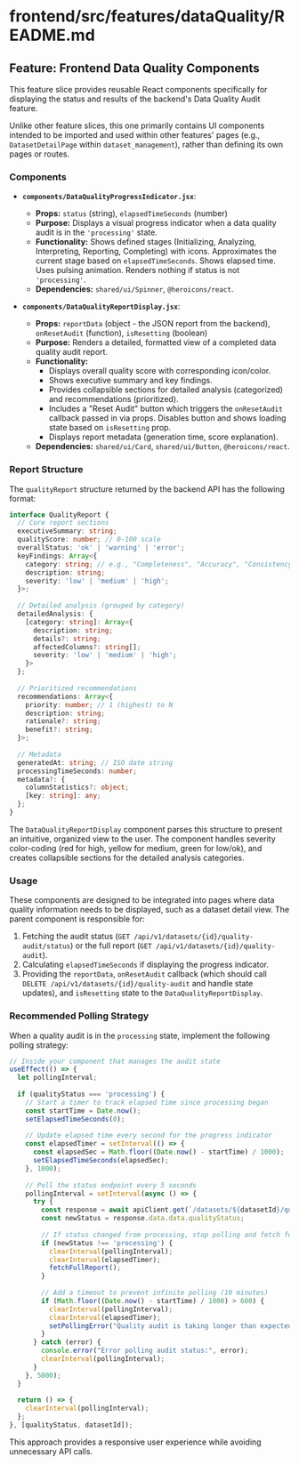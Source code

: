 # frontend/src/features/dataQuality/README.md

## Feature: Frontend Data Quality Components

This feature slice provides reusable React components specifically for displaying the status and results of the backend's Data Quality Audit feature.

Unlike other feature slices, this one primarily contains UI components intended to be imported and used within other features' pages (e.g., `DatasetDetailPage` within `dataset_management`), rather than defining its own pages or routes.

### Components

*   **`components/DataQualityProgressIndicator.jsx`**:
    *   **Props:** `status` (string), `elapsedTimeSeconds` (number)
    *   **Purpose:** Displays a visual progress indicator when a data quality audit is in the `'processing'` state.
    *   **Functionality:** Shows defined stages (Initializing, Analyzing, Interpreting, Reporting, Completing) with icons. Approximates the current stage based on `elapsedTimeSeconds`. Shows elapsed time. Uses pulsing animation. Renders nothing if status is not `'processing'`.
    *   **Dependencies:** `shared/ui/Spinner`, `@heroicons/react`.

*   **`components/DataQualityReportDisplay.jsx`**:
    *   **Props:** `reportData` (object - the JSON report from the backend), `onResetAudit` (function), `isResetting` (boolean)
    *   **Purpose:** Renders a detailed, formatted view of a completed data quality audit report.
    *   **Functionality:**
        *   Displays overall quality score with corresponding icon/color.
        *   Shows executive summary and key findings.
        *   Provides collapsible sections for detailed analysis (categorized) and recommendations (prioritized).
        *   Includes a "Reset Audit" button which triggers the `onResetAudit` callback passed in via props. Disables button and shows loading state based on `isResetting` prop.
        *   Displays report metadata (generation time, score explanation).
    *   **Dependencies:** `shared/ui/Card`, `shared/ui/Button`, `@heroicons/react`.

### Report Structure

The `qualityReport` structure returned by the backend API has the following format:

```typescript
interface QualityReport {
  // Core report sections
  executiveSummary: string;
  qualityScore: number; // 0-100 scale
  overallStatus: 'ok' | 'warning' | 'error';
  keyFindings: Array<{
    category: string; // e.g., "Completeness", "Accuracy", "Consistency" 
    description: string;
    severity: 'low' | 'medium' | 'high';
  }>;
  
  // Detailed analysis (grouped by category)
  detailedAnalysis: {
    [category: string]: Array<{
      description: string;
      details?: string;
      affectedColumns?: string[];
      severity: 'low' | 'medium' | 'high';
    }>
  };
  
  // Prioritized recommendations
  recommendations: Array<{
    priority: number; // 1 (highest) to N
    description: string;
    rationale?: string;
    benefit?: string;
  }>;
  
  // Metadata
  generatedAt: string; // ISO date string
  processingTimeSeconds: number;
  metadata?: {
    columnStatistics?: object;
    [key: string]: any;
  };
}
```

The `DataQualityReportDisplay` component parses this structure to present an intuitive, organized view to the user. The component handles severity color-coding (red for high, yellow for medium, green for low/ok), and creates collapsible sections for the detailed analysis categories.

### Usage

These components are designed to be integrated into pages where data quality information needs to be displayed, such as a dataset detail view. The parent component is responsible for:

1.  Fetching the audit status (`GET /api/v1/datasets/{id}/quality-audit/status`) or the full report (`GET /api/v1/datasets/{id}/quality-audit`).
2.  Calculating `elapsedTimeSeconds` if displaying the progress indicator.
3.  Providing the `reportData`, `onResetAudit` callback (which should call `DELETE /api/v1/datasets/{id}/quality-audit` and handle state updates), and `isResetting` state to the `DataQualityReportDisplay`.

### Recommended Polling Strategy

When a quality audit is in the `processing` state, implement the following polling strategy:

```jsx
// Inside your component that manages the audit state
useEffect(() => {
  let pollingInterval;
  
  if (qualityStatus === 'processing') {
    // Start a timer to track elapsed time since processing began
    const startTime = Date.now();
    setElapsedTimeSeconds(0);
    
    // Update elapsed time every second for the progress indicator
    const elapsedTimer = setInterval(() => {
      const elapsedSec = Math.floor((Date.now() - startTime) / 1000);
      setElapsedTimeSeconds(elapsedSec);
    }, 1000);
    
    // Poll the status endpoint every 5 seconds
    pollingInterval = setInterval(async () => {
      try {
        const response = await apiClient.get(`/datasets/${datasetId}/quality-audit/status`);
        const newStatus = response.data.data.qualityStatus;
        
        // If status changed from processing, stop polling and fetch full report
        if (newStatus !== 'processing') {
          clearInterval(pollingInterval);
          clearInterval(elapsedTimer);
          fetchFullReport();
        }
        
        // Add a timeout to prevent infinite polling (10 minutes)
        if (Math.floor((Date.now() - startTime) / 1000) > 600) {
          clearInterval(pollingInterval);
          clearInterval(elapsedTimer);
          setPollingError("Quality audit is taking longer than expected. Please check back later.");
        }
      } catch (error) {
        console.error("Error polling audit status:", error);
        clearInterval(pollingInterval);
      }
    }, 5000);
  }
  
  return () => {
    clearInterval(pollingInterval);
  };
}, [qualityStatus, datasetId]);
```

This approach provides a responsive user experience while avoiding unnecessary API calls.
